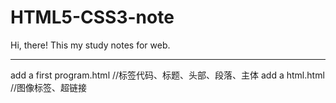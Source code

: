# HTML5-CSS3-note

Hi, there!
This my study notes for web.
************************************************
add a first program.html //标签代码、标题、头部、段落、主体
add a html.html //图像标签、超链接

